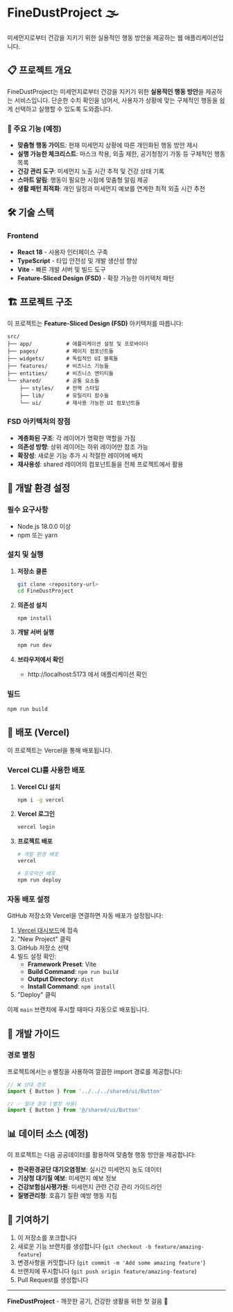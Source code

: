 # FineDustProject 🌫️

미세먼지로부터 건강을 지키기 위한 실용적인 행동 방안을 제공하는 웹 애플리케이션입니다.

## 📋 프로젝트 개요

FineDustProject는 미세먼지로부터 건강을 지키기 위한 **실용적인 행동 방안**을 제공하는 서비스입니다. 단순한 수치 확인을 넘어서, 사용자가 상황에 맞는 구체적인 행동을 쉽게 선택하고 실행할 수 있도록 도와줍니다.

### 🎯 주요 기능 (예정)

- **맞춤형 행동 가이드**: 현재 미세먼지 상황에 따른 개인화된 행동 방안 제시
- **실행 가능한 체크리스트**: 마스크 착용, 외출 제한, 공기청정기 가동 등 구체적인 행동 목록
- **건강 관리 도구**: 미세먼지 노출 시간 추적 및 건강 상태 기록
- **스마트 알림**: 행동이 필요한 시점에 맞춤형 알림 제공
- **생활 패턴 최적화**: 개인 일정과 미세먼지 예보를 연계한 최적 외출 시간 추천

## 🛠️ 기술 스택

### Frontend
- **React 18** - 사용자 인터페이스 구축
- **TypeScript** - 타입 안전성 및 개발 생산성 향상
- **Vite** - 빠른 개발 서버 및 빌드 도구
- **Feature-Sliced Design (FSD)** - 확장 가능한 아키텍처 패턴

## 🏗️ 프로젝트 구조

이 프로젝트는 **Feature-Sliced Design (FSD)** 아키텍처를 따릅니다:

```
src/
├── app/           # 애플리케이션 설정 및 프로바이더
├── pages/         # 페이지 컴포넌트들
├── widgets/       # 독립적인 UI 블록들
├── features/      # 비즈니스 기능들
├── entities/      # 비즈니스 엔티티들
└── shared/        # 공통 요소들
    ├── styles/    # 전역 스타일
    ├── lib/       # 유틸리티 함수들
    └── ui/        # 재사용 가능한 UI 컴포넌트들
```

### FSD 아키텍처의 장점

- **계층화된 구조**: 각 레이어가 명확한 역할을 가짐
- **의존성 방향**: 상위 레이어는 하위 레이어만 참조 가능
- **확장성**: 새로운 기능 추가 시 적절한 레이어에 배치
- **재사용성**: shared 레이어의 컴포넌트들을 전체 프로젝트에서 활용

## 🚀 개발 환경 설정

### 필수 요구사항
- Node.js 18.0.0 이상
- npm 또는 yarn

### 설치 및 실행

1. **저장소 클론**
   ```bash
   git clone <repository-url>
   cd FineDustProject
   ```

2. **의존성 설치**
   ```bash
   npm install
   ```

3. **개발 서버 실행**
   ```bash
   npm run dev
   ```

4. **브라우저에서 확인**
   - http://localhost:5173 에서 애플리케이션 확인

### 빌드

```bash
npm run build
```

## 🚀 배포 (Vercel)

이 프로젝트는 Vercel을 통해 배포됩니다.

### Vercel CLI를 사용한 배포

1. **Vercel CLI 설치**
   ```bash
   npm i -g vercel
   ```

2. **Vercel 로그인**
   ```bash
   vercel login
   ```

3. **프로젝트 배포**
   ```bash
   # 개발 환경 배포
   vercel
   
   # 프로덕션 배포
   npm run deploy
   ```

### 자동 배포 설정

GitHub 저장소와 Vercel을 연결하면 자동 배포가 설정됩니다:

1. [Vercel 대시보드](https://vercel.com/dashboard)에 접속
2. "New Project" 클릭
3. GitHub 저장소 선택
4. 빌드 설정 확인:
   - **Framework Preset**: Vite
   - **Build Command**: `npm run build`
   - **Output Directory**: `dist`
   - **Install Command**: `npm install`
5. "Deploy" 클릭

이제 `main` 브랜치에 푸시할 때마다 자동으로 배포됩니다.

## 🔧 개발 가이드

### 경로 별칭
프로젝트에서는 `@` 별칭을 사용하여 깔끔한 import 경로를 제공합니다:

```typescript
// ❌ 상대 경로
import { Button } from '../../../shared/ui/Button'

// ✅ 절대 경로 (별칭 사용)
import { Button } from '@/shared/ui/Button'
```

## 📊 데이터 소스 (예정)

이 프로젝트는 다음 공공데이터를 활용하여 맞춤형 행동 방안을 제공합니다:

- **한국환경공단 대기오염정보**: 실시간 미세먼지 농도 데이터
- **기상청 대기질 예보**: 미세먼지 예보 정보
- **건강보험심사평가원**: 미세먼지 관련 건강 관리 가이드라인
- **질병관리청**: 호흡기 질환 예방 행동 지침

## 🤝 기여하기

1. 이 저장소를 포크합니다
2. 새로운 기능 브랜치를 생성합니다 (`git checkout -b feature/amazing-feature`)
3. 변경사항을 커밋합니다 (`git commit -m 'Add some amazing feature'`)
4. 브랜치에 푸시합니다 (`git push origin feature/amazing-feature`)
5. Pull Request를 생성합니다

---

**FineDustProject** - 깨끗한 공기, 건강한 생활을 위한 첫 걸음 🌱
